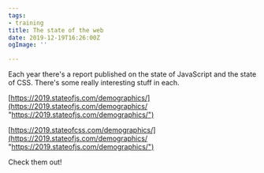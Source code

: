 ```yaml
---
tags:
- training
title: The state of the web
date: 2019-12-19T16:26:00Z
ogImage: ''

---
```

Each year there's a report published on the state of JavaScript and the state of CSS. There's some really interesting stuff in each.

[https://2019.stateofjs.com/demographics/](https://2019.stateofjs.com/demographics/ "https://2019.stateofjs.com/demographics/")​

[https://2019.stateofcss.com/demographics/](https://2019.stateofjs.com/demographics/ "https://2019.stateofjs.com/demographics/")​

Check them out!